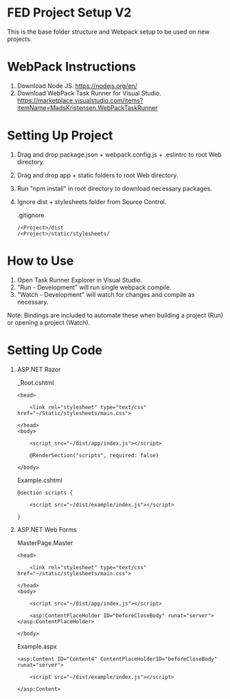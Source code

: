 # FED Project Setup V2

This is the base folder structure and Webpack setup to be used on new projects.


WebPack Instructions
======
1. Download Node JS. https://nodejs.org/en/
2. Download WebPack Task Runner for Visual Studio. https://marketplace.visualstudio.com/items?itemName=MadsKristensen.WebPackTaskRunner

Setting Up Project
======
1. Drag and drop package.json + webpack.config.js + .eslintrc to root Web directory.
2. Drag and drop app + static folders to root Web directory.
3. Run "npm install" in root directory to download necessary packages.
4. Ignore dist + stylesheets folder from Source Control.

    .gitignore
    ```
    /<Project>/dist
    /<Project>/static/stylesheets/
    ```

How to Use
======
1. Open Task Runner Explorer in Visual Studio. 
2. "Run - Development" will run single webpack compile. 
3. "Watch - Development" will watch for changes and compile as necessary.

Note: Bindings are included to automate these when building a project (Run) or opening a project (Watch).

Setting Up Code
======
1. ASP.NET Razor

    _Root.cshtml
    ```
    <head>

        <link rel="stylesheet" type="text/css" href="~/Static/stylesheets/main.css">

    </head>
    <body>

        <script src="~/dist/app/index.js"></script>

        @RenderSection("scripts", required: false)

    </body>
    ```

    Example.cshtml
    ```
    @section scripts {

        <script src="~/dist/example/index.js"></script>

    }
    ```

2.  ASP.NET Web Forms

    MasterPage.Master
    ```
    <head>

        <link rel="stylesheet" type="text/css" href="~/static/stylesheets/main.css">

    </head>
    <body>
    
        <script src="~/dist/app/index.js"></script>

        <asp:ContentPlaceHolder ID="beforeCloseBody" runat="server"></asp:ContentPlaceHolder>

    </body>
    ```

    Example.aspx
    ```
    <asp:Content ID="Content4" ContentPlaceHolderID="beforeCloseBody" runat="server">

        <script src="~/dist/example/index.js"></script>

    </asp:Content>
    ```
